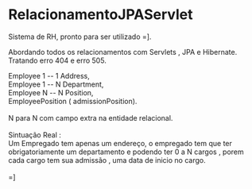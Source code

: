 RelacionamentoJPAServlet
========================
Sistema de RH, pronto para ser utilizado =].<br />

Abordando todos os relacionamentos com Servlets , JPA e Hibernate.<br />
Tratando erro 404 e erro 505.<br />

Employee 1 -- 1 Address,<br />
Employee 1 -- N Department,<br />
Employee N -- N Position,<br />
EmployeePosition ( admissionPosition).
<br /><br />
N para N com campo extra na entidade relacional.
<br /><br />
Sintuação Real :<br />
Um Empregado tem apenas um endereço, o empregado tem que ter obrigatoriamente um departamento e podendo ter 0 a N cargos ,
porem cada cargo tem sua admissão , uma data de inicio no cargo.
<br /><br /> =]

